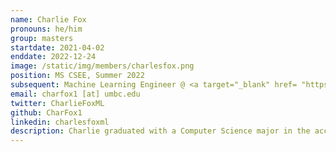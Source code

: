 ```yaml
---
name: Charlie Fox
pronouns: he/him
group: masters
startdate: 2021-04-02
enddate: 2022-12-24
image: /static/img/members/charlesfox.png
position: MS CSEE, Summer 2022
subsequent: Machine Learning Engineer @ <a target="_blank" href= "https://covar.com/">CoVar </a>
email: charfox1 [at] umbc.edu
twitter: CharlieFoxML
github: CharFox1
linkedin: charlesfoxml
description: Charlie graduated with a Computer Science major in the accelerated BS/MS program from UMBC and is currently working as a Machine Learning Engineer at CoVar. He is interested in machine learning and how knowledge can be created and used automatically. He also likes hiking, skiing, biking, and sci-fi.
---
```

